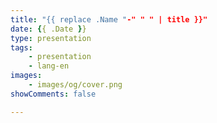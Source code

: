 ```yaml
---
title: "{{ replace .Name "-" " " | title }}"
date: {{ .Date }}
type: presentation
tags:
    - presentation
    - lang-en
images:
    - images/og/cover.png
showComments: false

---
```


